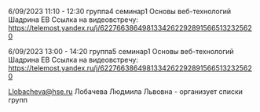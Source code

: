 6/09/2023 11:10  - 12:30 группа4 семинар1 Основы веб-технологий Шадрина ЕВ
Ссылка на видеовстречу: https://telemost.yandex.ru/j/62276638649813342622928915665132325620

6/09/2023 13:00 - 14:20 группа5 семинар1 Основы веб-технологий Шадрина ЕВ
Ссылка на видеовстречу: https://telemost.yandex.ru/j/62276638649813342622928915665132325620

Llobacheva@hse.ru Лобачева Людмила Львовна - организует списки групп

